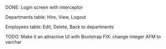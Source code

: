 DONE:
  Login screen with interceptor
  
  Departments table: Hire, View, Logout
  
  Employees table: Edit, Delete, Back to departments

TODO: Make it an attractive UI with Bootstrap
FIX: change integer AFM to varchar 
